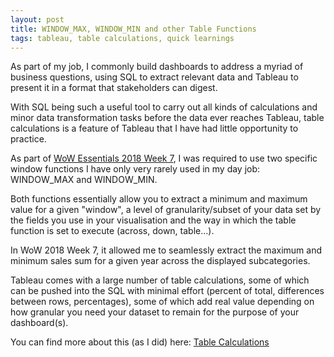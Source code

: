```yaml
---
layout: post
title: WINDOW_MAX, WINDOW_MIN and other Table Functions
tags: tableau, table calculations, quick learnings
---
```


As part of my job, I commonly build dashboards to address a myriad of business questions, using SQL to extract relevant data and Tableau to present it in a format that stakeholders can digest.

With SQL being such a useful tool to carry out all kinds of calculations and minor data transformation tasks before the data ever reaches Tableau, table calculations is a feature of Tableau that I have had little opportunity to practice.

As part of [WoW Essentials 2018 Week 7](https://public.tableau.com/app/profile/edward.walker3149/viz/tableau_17378411135730/MinMaxSales), I was required to use two specific window functions I have only very rarely used in my day job: WINDOW_MAX and WINDOW_MIN.

Both functions essentially allow you to extract a minimum and maximum value for a given "window", a level of granularity/subset of your data set by the fields you use in your visualisation and the way in which the table function is set to execute (across, down, table...).

In WoW 2018 Week 7, it allowed me to seamlessly extract the maximum and minimum sales sum for a given year across the displayed subcategories.

Tableau comes with a large number of table calculations, some of which can be pushed into the SQL with minimal effort (percent of total, differences between rows, percentages), some of which add real value depending on how granular you need your dataset to remain for the purpose of your dashboard(s).

You can find more about this (as I did) here: [Table Calculations](https://help.tableau.com/current/pro/desktop/en-us/functions_functions_tablecalculation.htm)

